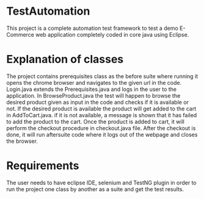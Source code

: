 # TestAutomation
This project is a complete automation test framework to test a demo E-Commerce web application completely coded in core java using Eclipse. 

# Explanation of classes
The project contains prerequisites class as the before suite where running it opens the chrome browser and navigates to the given url in the code.
Login.java extends the Prerequisites.java and logs in the user to the application.
In BrowseProduct.java the test will happen to browse the desired product given as input in the code and checks if it is available or not.
If the desired product is available the product will get added to the cart in AddToCart.java. if it is not available, a message is shown that it has failed to add the product to the cart.
Once the product is added to cart, it will perform the checkout procedure in checkout.java file.
After the checkout is done, it will run aftersuite code where it logs out of the webpage and closes the browser.

# Requirements
The user needs to have eclipse IDE, selenium and TestNG plugin in order to run the project one class by another as a suite and get the test results.

